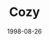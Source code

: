 ---
discogs_id: 6840890
discogs_master_id: 816884
title: Cozy
artists: ['山下達郎']
date: 1998-08-26
genre: ['Pop']
image: Cozy-6840890.jpg
label: Moon Records
country: Japan
styles: ['City Pop', 'Funk', 'Soul', 'Rock']
video: https://www.youtube.com/watch?v=eSXrtin3jVc
---